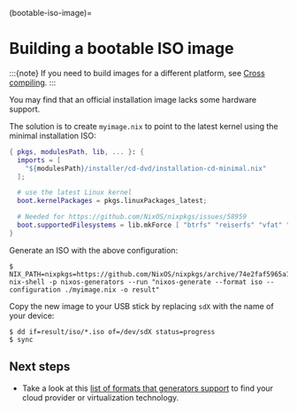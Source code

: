 (bootable-iso-image)=
# Building a bootable ISO image

:::{note}
If you need to build images for a different platform, see [Cross compiling](https://github.com/nix-community/nixos-generators#user-content-cross-compiling).
:::

You may find that an official installation image lacks some hardware support.

The solution is to create `myimage.nix` to point to the latest kernel using the minimal installation ISO:

```nix skip
{ pkgs, modulesPath, lib, ... }: {
  imports = [
    "${modulesPath}/installer/cd-dvd/installation-cd-minimal.nix"
  ];

  # use the latest Linux kernel
  boot.kernelPackages = pkgs.linuxPackages_latest;

  # Needed for https://github.com/NixOS/nixpkgs/issues/58959
  boot.supportedFilesystems = lib.mkForce [ "btrfs" "reiserfs" "vfat" "f2fs" "xfs" "ntfs" "cifs" ];
}
```

Generate an ISO with the above configuration:

```shell-session
$ NIX_PATH=nixpkgs=https://github.com/NixOS/nixpkgs/archive/74e2faf5965a12e8fa5cff799b1b19c6cd26b0e3.tar.gz nix-shell -p nixos-generators --run "nixos-generate --format iso --configuration ./myimage.nix -o result"
```

Copy the new image to your USB stick by replacing `sdX` with the name of your device:

```shell-session
$ dd if=result/iso/*.iso of=/dev/sdX status=progress
$ sync
```

## Next steps

- Take a look at this [list of formats that generators support](https://github.com/nix-community/nixos-generators#user-content-supported-formats) to find your cloud provider or virtualization technology.
